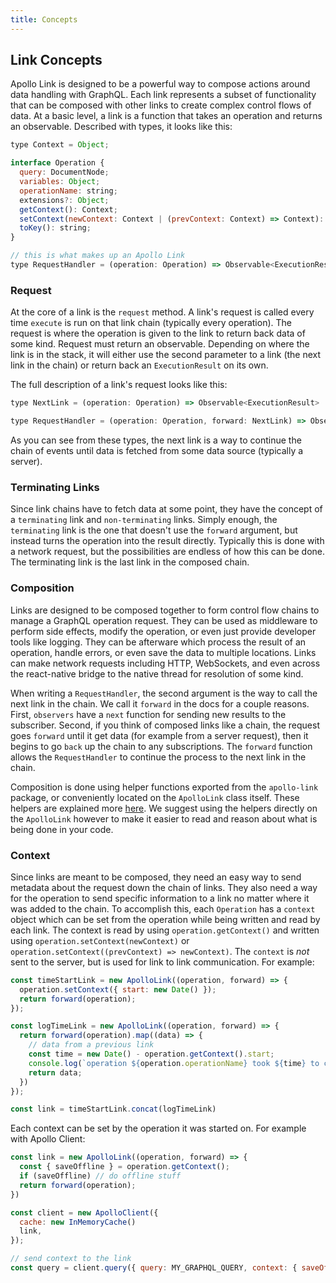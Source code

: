 ```yaml
---
title: Concepts
---
```


<h2 id="concepts">Link Concepts</h2>

Apollo Link is designed to be a powerful way to compose actions around data handling with GraphQL. Each link represents a subset of functionality that can be composed with other links to create complex control flows of data. At a basic level, a link is a function that takes an operation and returns an observable. Described with types, it looks like this:

```js
type Context = Object;

interface Operation {
  query: DocumentNode;
  variables: Object;
  operationName: string;
  extensions?: Object;
  getContext(): Context;
  setContext(newContext: Context | (prevContext: Context) => Context): void;
  toKey(): string;
}

// this is what makes up an Apollo Link
type RequestHandler = (operation: Operation) => Observable<ExecutionResult>
```

<h3 id="request">Request</h3>

At the core of a link is the `request` method. A link's request is called every time `execute` is run on that link chain (typically every operation). The request is where the operation is given to the link to return back data of some kind. Request must return an observable. Depending on where the link is in the stack, it will either use the second parameter to a link (the next link in the chain) or return back an `ExecutionResult` on its own.

The full description of a link's request looks like this:

```js
type NextLink = (operation: Operation) => Observable<ExecutionResult>

type RequestHandler = (operation: Operation, forward: NextLink) => Observable<ExecutionResult>
```

As you can see from these types, the next link is a way to continue the chain of events until data is fetched from some data source (typically a server).

<h3 id="terminating">Terminating Links</h3>

Since link chains have to fetch data at some point, they have the concept of a `terminating` link and `non-terminating` links. Simply enough, the `terminating` link is the one that doesn't use the `forward` argument, but instead turns the operation into the result directly. Typically this is done with a network request, but the possibilities are endless of how this can be done. The terminating link is the last link in the composed chain.

<h3 id="composition">Composition</h3>

Links are designed to be composed together to form control flow chains to manage a GraphQL operation request. They can be used as middleware to perform side effects, modify the operation, or even just provide developer tools like logging. They can be afterware which process the result of an operation, handle errors, or even save the data to multiple locations. Links can make network requests including HTTP, WebSockets, and even across the react-native bridge to the native thread for resolution of some kind.

When writing a `RequestHandler`, the second argument is the way to call the next link in the chain. We call it `forward` in the docs for a couple reasons. First, `observers` have a `next` function for sending new results to the subscriber. Second, if you think of composed links like a chain, the request goes `forward` until it get data (for example from a server request), then it begins to go `back` up the chain to any subscriptions. The `forward` function allows the `RequestHandler` to continue the process to the next link in the chain.

Composition is done using helper functions exported from the `apollo-link` package, or conveniently located on the `ApolloLink` class itself. These helpers are explained more [here](./composition.html). We suggest using the helpers directly on the `ApolloLink` however to make it easier to read and reason about what is being done in your code.

<h3 id="context">Context</h3>

Since links are meant to be composed, they need an easy way to send metadata about the request down the chain of links. They also need a way for the operation to send specific information to a link no matter where it was added to the chain. To accomplish this, each `Operation` has a `context` object which can be set from the operation while being written and read by each link. The context is read by using `operation.getContext()` and written using `operation.setContext(newContext)` or `operation.setContext((prevContext) => newContext)`. The `context` is *not* sent to the server, but is used for link to link communication. For example:

```js
const timeStartLink = new ApolloLink((operation, forward) => {
  operation.setContext({ start: new Date() });
  return forward(operation);
});

const logTimeLink = new ApolloLink((operation, forward) => {
  return forward(operation).map((data) => {
    // data from a previous link
    const time = new Date() - operation.getContext().start;
    console.log(`operation ${operation.operationName} took ${time} to complete`);
    return data;
  })
});

const link = timeStartLink.concat(logTimeLink)
```

Each context can be set by the operation it was started on. For example with Apollo Client:

```js
const link = new ApolloLink((operation, forward) => {
  const { saveOffline } = operation.getContext();
  if (saveOffline) // do offline stuff
  return forward(operation);
})

const client = new ApolloClient({
  cache: new InMemoryCache()
  link,
});

// send context to the link
const query = client.query({ query: MY_GRAPHQL_QUERY, context: { saveOffline: true }});
```
